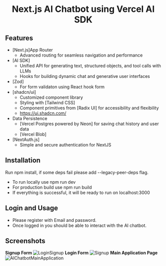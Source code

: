   <h1 align="center">Next.js AI Chatbot using Vercel AI SDK</h1>

## Features
- [Next.js]App Router
  - Advanced routing for seamless navigation and performance
- [AI SDK]
  - Unified API for generating text, structured objects, and tool calls with LLMs
  - Hooks for building dynamic chat and generative user interfaces
- [Zod]
  - For form validaton using React hook form
- [shadcn/ui]
  - Customized component library
  - Styling with [Tailwind CSS]
  - Component primitives from [Radix UI] for accessibility and flexibility
  - https://ui.shadcn.com/
- Data Persistence
  - [Vercel Postgres powered by Neon] for saving chat history and user data
  - [Vercel Blob]
- [NextAuth.js]
  - Simple and secure authentication for NextJS
 
## Installation
Run npm install, if some deps fail please add --legacy-peer-deps flag. 
- To run locally use npm run dev
- For production build use npm run build
- If everything is successful, it will be ready to run on localhost:3000

## Login and Usage
 - Please register with Email and password.
 - Once logged in you should be able to interact with the AI chatbot.

## Screenshots
**Signup Form**
![LoginSignup](https://github.com/user-attachments/assets/53c5ecd2-6fe7-4879-bd1a-7416fda342c3)
**Login Form**
![Signup](https://github.com/user-attachments/assets/ff2a4aa7-ff29-49bc-b185-5326a0e04057)
**Main Application Page**
![AIChatbotMainApplication](https://github.com/user-attachments/assets/ce0002a3-8c39-4f94-bb4f-185d49e0d75f)









